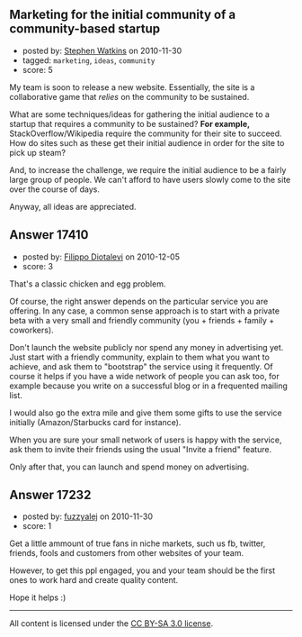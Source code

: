 ## Marketing for the initial community of a community-based startup

- posted by: [Stephen Watkins](https://stackexchange.com/users/-1/5694-stephen-watkins) on 2010-11-30
- tagged: `marketing`, `ideas`, `community`
- score: 5

My team is soon to release a new website. Essentially, the site is a collaborative game that *relies* on the community to be sustained. 

What are some techniques/ideas for gathering the initial audience to a startup that requires a community to be sustained? **For example,** StackOverflow/Wikipedia require the community for their site to succeed. How do sites such as these get their initial audience in order for the site to pick up steam?

And, to increase the challenge, we require the initial audience to be a fairly large group of people. We can't afford to have users slowly come to the site over the course of days.

Anyway, all ideas are appreciated.


## Answer 17410

- posted by: [Filippo Diotalevi](https://stackexchange.com/users/-1/4482-filippo-diotalevi) on 2010-12-05
- score: 3

That's a classic chicken and egg problem.

Of course, the right answer depends on the particular service you are offering. In any case, a common sense approach is to start with a private beta with a very small and friendly community (you + friends + family + coworkers). 

Don't launch the website publicly nor spend any money in advertising yet. Just start with a friendly community, explain to them what you want to achieve, and ask them to "bootstrap" the service using it frequently. Of course it helps if you have a wide network of people you can ask too, for example because you write on a successful blog or in a frequented mailing list.

I would also go the extra mile and give them some gifts to use the service initially (Amazon/Starbucks card for instance).

When you are sure your small network of users is happy with the service, ask them to invite their friends using the usual "Invite a friend" feature.

Only after that, you can launch and spend money on advertising.


## Answer 17232

- posted by: [fuzzyalej](https://stackexchange.com/users/-1/5545-fuzzyalej) on 2010-11-30
- score: 1

Get a little ammount of true fans in niche markets, such us fb, twitter, friends, fools and customers from other websites of your team.

However, to get this ppl engaged, you and your team should be the first ones to work hard and create quality content.

Hope it helps :)



---

All content is licensed under the [CC BY-SA 3.0 license](https://creativecommons.org/licenses/by-sa/3.0/).
